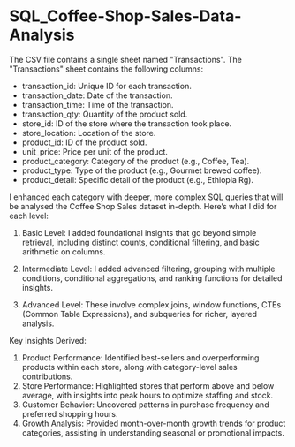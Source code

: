 # SQL_Coffee-Shop-Sales-Data-Analysis

The CSV file contains a single sheet named "Transactions". The "Transactions" sheet contains the following columns:

* transaction_id: Unique ID for each transaction.
* transaction_date: Date of the transaction.
* transaction_time: Time of the transaction.
* transaction_qty: Quantity of the product sold.
* store_id: ID of the store where the transaction took place.
* store_location: Location of the store.
* product_id: ID of the product sold.
* unit_price: Price per unit of the product.
* product_category: Category of the product (e.g., Coffee, Tea).
* product_type: Type of the product (e.g., Gourmet brewed coffee).
* product_detail: Specific detail of the product (e.g., Ethiopia Rg).

I enhanced each category with deeper, more complex SQL queries that will be analysed the Coffee Shop Sales dataset in-depth. Here’s what I did for each level:

1) Basic Level: 
I added foundational insights that go beyond simple retrieval, including distinct counts, conditional filtering, and basic arithmetic on columns.

2) Intermediate Level: 
I added advanced filtering, grouping with multiple conditions, conditional aggregations, and ranking functions for detailed insights.

3) Advanced Level: 
These involve complex joins, window functions, CTEs (Common Table Expressions), and subqueries for richer, layered analysis.


Key Insights Derived:
1) Product Performance: Identified best-sellers and overperforming products within each store, along with category-level sales contributions.
2) Store Performance: Highlighted stores that perform above and below average, with insights into peak hours to optimize staffing and stock.
3) Customer Behavior: Uncovered patterns in purchase frequency and preferred shopping hours.
4) Growth Analysis: Provided month-over-month growth trends for product categories, assisting in understanding seasonal or promotional impacts.
